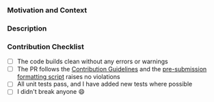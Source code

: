 ### Motivation and Context

<!-- Thank you for your contribution to the copilot-chat repo!
Please help reviewers and future users, providing the following information:
  1. Why is this change required?
  2. What problem does it solve?
  3. What scenario does it contribute to?
  4. If it fixes an open issue, please link to the issue here.
-->

### Description

<!-- Describe your changes, the overall approach, the underlying design.
     These notes will help understanding how your code works. Thanks! -->

### Contribution Checklist

<!-- Before submitting this PR, please make sure: -->

- [ ] The code builds clean without any errors or warnings
- [ ] The PR follows the [Contribution Guidelines](https://github.com/microsoft/copilot-chat/blob/main/CONTRIBUTING.md) and the [pre-submission formatting script](https://github.com/microsoft/copilot-chat/blob/main/CONTRIBUTING.md#development-scripts) raises no violations
- [ ] All unit tests pass, and I have added new tests where possible
- [ ] I didn't break anyone :smile:

